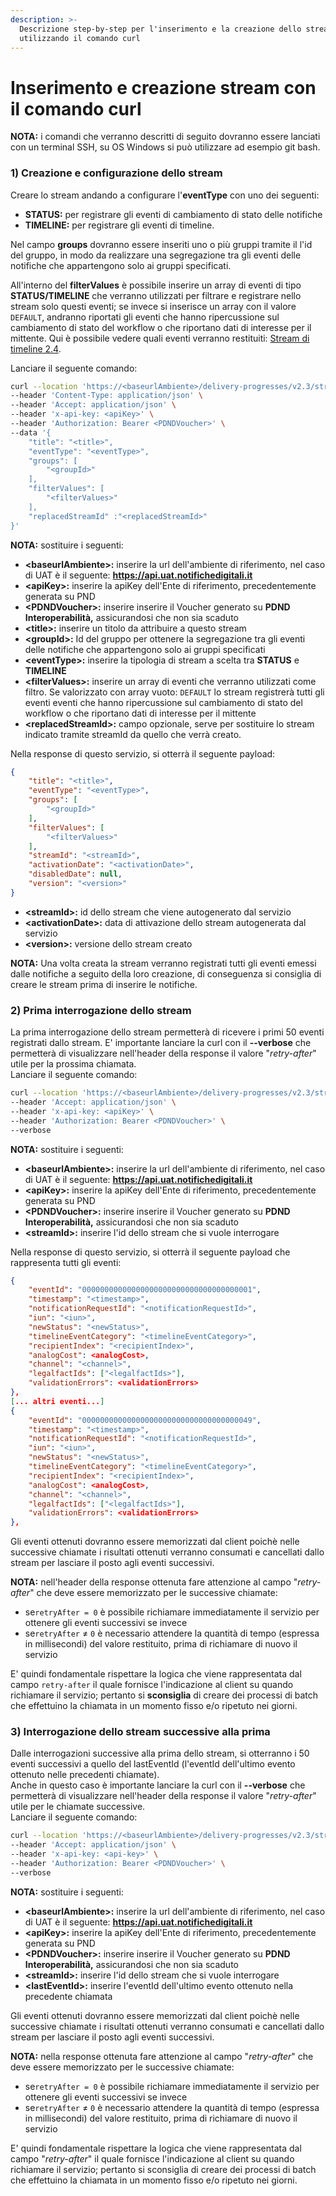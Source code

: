```yaml
---
description: >-
  Descrizione step-by-step per l'inserimento e la creazione dello stream
  utilizzando il comando curl
---
```


# Inserimento e creazione stream con il comando curl

**NOTA:** i comandi che verranno descritti di seguito dovranno essere lanciati con un terminal SSH, su OS Windows si può utilizzare ad esempio git bash.

### 1) Creazione e configurazione dello stream

Creare lo stream andando a configurare l'**eventType** con uno dei seguenti:

* **STATUS:** per registrare gli eventi di cambiamento di stato delle notifiche
* **TIMELINE:** per registrare gli eventi di timeline.

Nel campo **groups** dovranno essere inseriti uno o più gruppi tramite il l'id del gruppo, in modo da realizzare una segregazione tra gli eventi delle notifiche che appartengono solo ai gruppi specificati.

All'interno del **filterValues** è possibile inserire un array di eventi di tipo **STATUS/TIMELINE** che verranno utilizzati per filtrare e registrare nello stream solo questi eventi; se invece si inserisce un array con il valore `DEFAULT`, andranno riportati gli eventi che hanno ripercussione sul cambiamento di stato del workflow o che riportano dati di interesse per il mittente. Qui è possibile vedere quali eventi verranno restituiti: [Stream di timeline 2.4](../../api-changelog/api-versione-ga-2.4/stream-di-timeline-2.4.md).

Lanciare il seguente comando:

```bash
curl --location 'https://<baseurlAmbiente>/delivery-progresses/v2.3/streams' \
--header 'Content-Type: application/json' \
--header 'Accept: application/json' \
--header 'x-api-key: <apiKey>' \
--header 'Authorization: Bearer <PDNDVoucher>' \
--data '{
    "title": "<title>",
    "eventType": "<eventType>",
    "groups": [
        "<groupId>"
    ],
    "filterValues": [
        "<filterValues>"
    ],
    "replacedStreamId" :"<replacedStreamId>"
}'
```

**NOTA:** sostituire i seguenti:

* **\<baseurlAmbiente>:** inserire la url dell'ambiente di riferimento, nel caso di UAT è il seguente: **https://api.uat.notifichedigitali.it**
* **\<apiKey>:** inserire la apiKey dell'Ente di riferimento, precedentemente generata su PND
* **\<PDNDVoucher>:** inserire inserire il Voucher generato su **PDND Interoperabilità,** assicurandosi che non sia scaduto
* **\<title>:** inserire un titolo da attribuire a questo stream
* **\<groupId>:** Id del gruppo per ottenere la segregazione tra gli eventi delle notifiche che appartengono solo ai gruppi specificati
* **\<eventType>:** inserire la tipologia di stream a scelta tra **STATUS** e **TIMELINE**&#x20;
* **\<filterValues>:** inserire un array di eventi che verranno utilizzati come filtro. Se valorizzato con array vuoto: `DEFAULT` lo stream registrerà tutti gli eventi eventi che hanno ripercussione sul cambiamento di stato del workflow o che riportano dati di interesse per il mittente
* **\<replacedStreamId>:** campo opzionale, serve per sostituire lo stream indicato tramite streamId da quello che verrà creato.

Nella response di questo servizio, si otterrà il seguente payload:

```json
{
    "title": "<title>",
    "eventType": "<eventType>",
    "groups": [
        "<groupId>"
    ],
    "filterValues": [
        "<filterValues>"
    ],
    "streamId": "<streamId>",
    "activationDate": "<activationDate>",
    "disabledDate": null,
    "version": "<version>"
}
```

* **\<streamId>:** id dello stream che viene autogenerato dal servizio
* **\<activationDate>:** data di attivazione dello stream autogenerata dal servizio
* **\<version>:** versione dello stream creato

**NOTA:** Una volta creata la stream verranno registrati tutti gli eventi emessi dalle notifiche a seguito della loro creazione, di conseguenza si consiglia di creare le stream prima di inserire le notifiche.

### 2) Prima interrogazione dello stream

La prima interrogazione dello stream permetterà di ricevere i primi 50 eventi registrati dallo stream. E' importante lanciare la curl con il **--verbose** che permetterà di visualizzare nell'header della response il valore "_retry-after_" utile per la prossima chiamata.\
Lanciare il seguente comando:

```bash
curl --location 'https://<baseurlAmbiente>/delivery-progresses/v2.3/streams/<streamId>/events' \
--header 'Accept: application/json' \
--header 'x-api-key: <apiKey>' \
--header 'Authorization: Bearer <PDNDVoucher>' \
--verbose
```

**NOTA:** sostituire i seguenti:

* **\<baseurlAmbiente>:** inserire la url dell'ambiente di riferimento, nel caso di UAT è il seguente: **https://api.uat.notifichedigitali.it**
* **\<apiKey>:** inserire la apiKey dell'Ente di riferimento, precedentemente generata su PND
* **\<PDNDVoucher>:** inserire inserire il Voucher generato su **PDND Interoperabilità,** assicurandosi che non sia scaduto
* **\<streamId>:** inserire l'id dello stream che si vuole interrogare

Nella response di questo servizio, si otterrà il seguente payload che rappresenta tutti gli eventi:

```json
{
    "eventId": "00000000000000000000000000000000000001",
    "timestamp": "<timestamp>",
    "notificationRequestId": "<notificationRequestId>",
    "iun": "<iun>",
    "newStatus": "<newStatus>",
    "timelineEventCategory": "<timelineEventCategory>",
    "recipientIndex": "<recipientIndex>",
    "analogCost": <analogCost>,
    "channel": "<channel>",
    "legalfactIds": ["<legalfactIds>"],
    "validationErrors": <validationErrors>
},
[... altri eventi...]
{
    "eventId": "00000000000000000000000000000000000049",
    "timestamp": "<timestamp>",
    "notificationRequestId": "<notificationRequestId>",
    "iun": "<iun>",
    "newStatus": "<newStatus>",
    "timelineEventCategory": "<timelineEventCategory>",
    "recipientIndex": "<recipientIndex>",
    "analogCost": <analogCost>,
    "channel": "<channel>",
    "legalfactIds": ["<legalfactIds>"],
    "validationErrors": <validationErrors>
},
```

Gli eventi ottenuti dovranno essere memorizzati dal client poichè nelle successive chiamate i risultati ottenuti verranno consumati e cancellati dallo stream per lasciare il posto agli eventi successivi.

**NOTA:** nell'header della response ottenuta fare attenzione al campo "_retry-after_" che deve essere memorizzato per le successive chiamate:

* se`retryAfter = 0` è possibile richiamare immediatamente il servizio per ottenere gli eventi successivi se invece
* se`retryAfter` ≠ `0` è necessario attendere la quantità di tempo (espressa in millisecondi) del valore restituito, prima di richiamare di nuovo il servizio

E' quindi fondamentale rispettare la logica che viene rappresentata dal campo  `retry-after` il quale fornisce l'indicazione al client su quando richiamare il servizio; pertanto si **sconsiglia** di creare dei processi di batch che effettuino la chiamata in un momento fisso e/o ripetuto nei giorni.

### 3) Interrogazione dello stream successive alla prima

Dalle interrogazioni successive alla prima dello stream, si otterranno i 50 eventi successivi a quello del lastEventId (l'eventId dell'ultimo evento ottenuto nelle precedenti chiamate).\
Anche in questo caso è importante lanciare la curl con il **--verbose** che permetterà di visualizzare nell'header della response il valore "_retry-after_" utile per le chiamate successive.\
Lanciare il seguente comando:

```bash
curl --location 'https://<baseurlAmbiente>/delivery-progresses/v2.3/streams/<streamId>/events?lastEventId=<lastEventId>' \
--header 'Accept: application/json' \
--header 'x-api-key: <api-key>' \
--header 'Authorization: Bearer <PDNDVoucher>' \
--verbose
```

**NOTA:** sostituire i seguenti:

* **\<baseurlAmbiente>:** inserire la url dell'ambiente di riferimento, nel caso di UAT è il seguente: **https://api.uat.notifichedigitali.it**
* **\<apiKey>:** inserire la apiKey dell'Ente di riferimento, precedentemente generata su PND
* **\<PDNDVoucher>:** inserire inserire il Voucher generato su **PDND Interoperabilità,** assicurandosi che non sia scaduto
* **\<streamId>:** inserire l'id dello stream che si vuole interrogare
* **\<lastEventId>:** inserire l'eventId dell'ultimo evento ottenuto nella precedente chiamata

Gli eventi ottenuti dovranno essere memorizzati dal client poichè nelle successive chiamate i risultati ottenuti verranno consumati e cancellati dallo stream per lasciare il posto agli eventi successivi.

**NOTA:** nella response ottenuta fare attenzione al campo "_retry-after_" che deve essere memorizzato per le successive chiamate:

* se`retryAfter = 0` è possibile richiamare immediatamente il servizio per ottenere gli eventi successivi se invece
* se`retryAfter` ≠ `0` è necessario attendere la quantità di tempo (espressa in millisecondi) del valore restituito, prima di richiamare di nuovo il servizio

E' quindi fondamentale rispettare la logica che viene rappresentata dal campo  "_retry-after_" il quale fornisce l'indicazione al client su quando richiamare il servizio; pertanto si sconsiglia di creare dei processi di batch che effettuino la chiamata in un momento fisso e/o ripetuto nei giorni.
